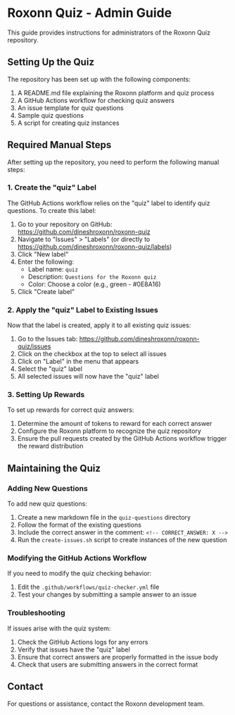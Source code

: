 # Roxonn Quiz - Admin Guide

This guide provides instructions for administrators of the Roxonn Quiz repository.

## Setting Up the Quiz

The repository has been set up with the following components:
1. A README.md file explaining the Roxonn platform and quiz process
2. A GitHub Actions workflow for checking quiz answers
3. An issue template for quiz questions
4. Sample quiz questions
5. A script for creating quiz instances

## Required Manual Steps

After setting up the repository, you need to perform the following manual steps:

### 1. Create the "quiz" Label

The GitHub Actions workflow relies on the "quiz" label to identify quiz questions. To create this label:

1. Go to your repository on GitHub: https://github.com/dineshroxonn/roxonn-quiz
2. Navigate to "Issues" > "Labels" (or directly to https://github.com/dineshroxonn/roxonn-quiz/labels)
3. Click "New label"
4. Enter the following:
   - Label name: `quiz`
   - Description: `Questions for the Roxonn quiz`
   - Color: Choose a color (e.g., green - #0E8A16)
5. Click "Create label"

### 2. Apply the "quiz" Label to Existing Issues

Now that the label is created, apply it to all existing quiz issues:

1. Go to the Issues tab: https://github.com/dineshroxonn/roxonn-quiz/issues
2. Click on the checkbox at the top to select all issues
3. Click on "Label" in the menu that appears
4. Select the "quiz" label
5. All selected issues will now have the "quiz" label

### 3. Setting Up Rewards

To set up rewards for correct quiz answers:

1. Determine the amount of tokens to reward for each correct answer
2. Configure the Roxonn platform to recognize the quiz repository
3. Ensure the pull requests created by the GitHub Actions workflow trigger the reward distribution

## Maintaining the Quiz

### Adding New Questions

To add new quiz questions:

1. Create a new markdown file in the `quiz-questions` directory
2. Follow the format of the existing questions
3. Include the correct answer in the comment: `<!-- CORRECT_ANSWER: X -->`
4. Run the `create-issues.sh` script to create instances of the new question

### Modifying the GitHub Actions Workflow

If you need to modify the quiz checking behavior:

1. Edit the `.github/workflows/quiz-checker.yml` file
2. Test your changes by submitting a sample answer to an issue

### Troubleshooting

If issues arise with the quiz system:

1. Check the GitHub Actions logs for any errors
2. Verify that issues have the "quiz" label
3. Ensure that correct answers are properly formatted in the issue body
4. Check that users are submitting answers in the correct format

## Contact

For questions or assistance, contact the Roxonn development team. 